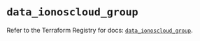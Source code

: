 # `data_ionoscloud_group`

Refer to the Terraform Registry for docs: [`data_ionoscloud_group`](https://registry.terraform.io/providers/ionos-cloud/ionoscloud/6.5.6/docs/data-sources/group).

